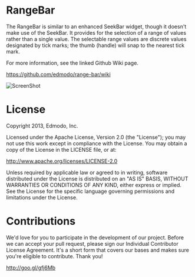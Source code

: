 RangeBar
=======
The RangeBar is similar to an enhanced SeekBar widget, though it doesn't make use of the SeekBar. It provides for the selection of a range of values rather than a single value. The selectable range values are discrete values designated by tick marks; the thumb (handle) will snap to the nearest tick mark.

For more information, see the linked Github Wiki page.

https://github.com/edmodo/range-bar/wiki

![ScreenShot](http://i.imgur.com/q85GhRjl.png)

License
=======
Copyright 2013, Edmodo, Inc. 

Licensed under the Apache License, Version 2.0 (the "License"); you may not use this work except in compliance with the License.
You may obtain a copy of the License in the LICENSE file, or at:

http://www.apache.org/licenses/LICENSE-2.0

Unless required by applicable law or agreed to in writing, software distributed under the License is distributed on an "AS IS" BASIS, WITHOUT WARRANTIES OR CONDITIONS OF ANY KIND, either express or implied. See the License for the specific language governing permissions and limitations under the License.

Contributions
=======

We'd love for you to participate in the development of our project. Before we can accept your pull request, please sign our Individual Contributor License Agreement. It's a short form that covers our bases and makes sure you're eligible to contribute. Thank you!

http://goo.gl/gfj6Mb
